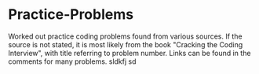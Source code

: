 Practice-Problems
=================

Worked out practice coding problems found from various sources. If the source is not stated, it is most likely from the book "Cracking the Coding Interview", with title referring to problem number. Links can be found in the comments for many problems. sldkfj sd
